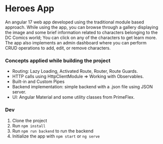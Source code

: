 # Heroes App

An angular 17 web app developed using the traditional module based approach. 
While using the app, you can browse through a gallery displaying the image and some brief information related to characters belonging to the DC Comics world; You can click on any of the characters to get learn more.
The app also implements an admin dashboard where you can perform CRUD operations to add, edit, or remove characters.


### Concepts applied while building the project
* Routing: Lazy Loading, Activated Route, Router, Route Guards.
* HTTP calls using HttpClientModule => Working with Observables.
* Built-in and Custom Pipes
* Backend implementation: simple backend with a .json file using JSON server.
* UI: Angular Material and some utility classes from PrimeFlex.


### Dev
1. Clone the project
2. Run ```npm install```
3. Run ```npm run backend``` to run the backend
4. Initialize the app with ```npm start``` or ```ng serve```